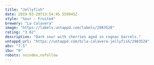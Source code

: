 ```yaml
---
title: "Jellyfish"
date: 2019-03-20T13:54:45.559945Z
style: "Sour - Fruited"
brewery: "La Calavera"
image: "https://labels.untappd.com/labels/2983528"
rating: "3.82"
description: "Dark sour with cherries aged in cognac barrels."
untappd_url: "https://untappd.com/b/la-calavera-jellyfish/2983528"
abv: "7.5"
ibu: "0"
robots: noindex,nofollow
---
```

